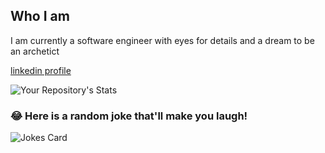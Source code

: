 ## Who I am
I am currently a software engineer with eyes for details and a dream to be an archetict

[linkedin profile](https://www.linkedin.com/in/awad-osman/)


![Your Repository's Stats](https://github-readme-stats.vercel.app/api/top-langs/?username=ta50&theme=blue-green)



### 😂 Here is a random joke that'll make you laugh!
![Jokes Card](https://readme-jokes.vercel.app/api)


